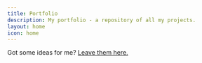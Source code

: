 ```yaml
---
title: Portfolio
description: My portfolio - a repository of all my projects.
layout: home
icon: home
---
```


Got some ideas for me? [Leave them here.](https://goo.gl/forms/qXO1cwSbE4FoQHdq2)